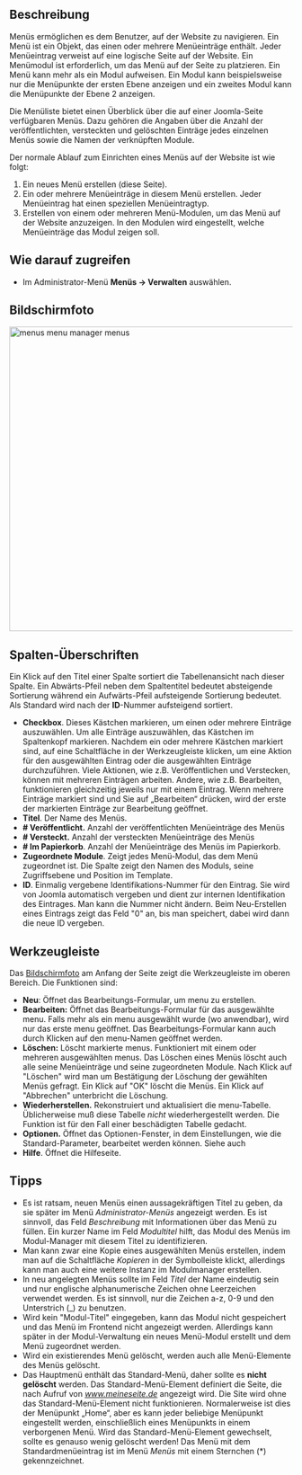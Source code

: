 <!-- Filename: Help4.x:Menus / Display title: Menüs -->

## Beschreibung

Menüs ermöglichen es dem Benutzer, auf der Website zu navigieren. Ein
Menü ist ein Objekt, das einen oder mehrere Menüeinträge enthält. Jeder
Menüeintrag verweist auf eine logische Seite auf der Website. Ein
Menümodul ist erforderlich, um das Menü auf der Seite zu platzieren. Ein
Menü kann mehr als ein Modul aufweisen. Ein Modul kann beispielsweise
nur die Menüpunkte der ersten Ebene anzeigen und ein zweites Modul kann
die Menüpunkte der Ebene 2 anzeigen.

Die Menüliste bietet einen Überblick über die auf einer Joomla-Seite
verfügbaren Menüs. Dazu gehören die Angaben über die Anzahl der
veröffentlichten, versteckten und gelöschten Einträge jedes einzelnen
Menüs sowie die Namen der verknüpften Module.

Der normale Ablauf zum Einrichten eines Menüs auf der Website ist wie
folgt:

1.  Ein neues Menü erstellen (diese Seite).
2.  Ein oder mehrere Menüeinträge in diesem Menü erstellen. Jeder
    Menüeintrag hat einen speziellen Menüeintragtyp.
3.  Erstellen von einem oder mehreren Menü-Modulen, um das Menü auf der
    Website anzuzeigen. In den Modulen wird eingestellt, welche
    Menüeinträge das Modul zeigen soll.

## Wie darauf zugreifen

- Im Administrator-Menü **Menüs → Verwalten** auswählen.

## Bildschirmfoto

<img
src="https://docs.joomla.org/images/thumb/a/a0/Help-4x-menus-menu-manager-menus-de.png/800px-Help-4x-menus-menu-manager-menus-de.png"
decoding="async"
srcset="https://docs.joomla.org/images/thumb/a/a0/Help-4x-menus-menu-manager-menus-de.png/1200px-Help-4x-menus-menu-manager-menus-de.png 1.5x, https://docs.joomla.org/images/thumb/a/a0/Help-4x-menus-menu-manager-menus-de.png/1600px-Help-4x-menus-menu-manager-menus-de.png 2x"
data-file-width="1630" data-file-height="1105" width="800" height="542"
alt="menus menu manager menus" />

## Spalten-Überschriften

Ein Klick auf den Titel einer Spalte sortiert die Tabellenansicht nach
dieser Spalte. Ein Abwärts-Pfeil neben dem Spaltentitel bedeutet
absteigende Sortierung während ein Aufwärts-Pfeil aufsteigende
Sortierung bedeutet. Als Standard wird nach der **ID**-Nummer
aufsteigend sortiert.

- **Checkbox**. Dieses Kästchen markieren, um einen oder mehrere
  Einträge auszuwählen. Um alle Einträge auszuwählen, das Kästchen im
  Spaltenkopf markieren. Nachdem ein oder mehrere Kästchen markiert
  sind, auf eine Schaltfläche in der Werkzeugleiste klicken, um eine
  Aktion für den ausgewählten Eintrag oder die ausgewählten Einträge
  durchzuführen. Viele Aktionen, wie z.B. Veröffentlichen und
  Verstecken, können mit mehreren Einträgen arbeiten. Andere, wie z.B.
  Bearbeiten, funktionieren gleichzeitig jeweils nur mit einem Eintrag.
  Wenn mehrere Einträge markiert sind und Sie auf „Bearbeiten“ drücken,
  wird der erste der markierten Einträge zur Bearbeitung geöffnet.
- **Titel**. Der Name des Menüs.
- **\# Veröffentlicht.** Anzahl der veröffentlichten Menüeinträge des
  Menüs
- **\# Versteckt.** Anzahl der versteckten Menüeinträge des Menüs
- **\# Im Papierkorb**. Anzahl der Menüeinträge des Menüs im Papierkorb.
- **Zugeordnete Module**. Zeigt jedes Menü-Modul, das dem Menü
  zugeordnet ist. Die Spalte zeigt den Namen des Moduls, seine
  Zugriffsebene und Position im Template.
- **ID**. Einmalig vergebene Identifikations-Nummer für den Eintrag. Sie
  wird von Joomla automatisch vergeben und dient zur internen
  Identifikation des Eintrages. Man kann die Nummer nicht ändern. Beim
  Neu-Erstellen eines Eintrags zeigt das Feld "0" an, bis man speichert,
  dabei wird dann die neue ID vergeben.

## Werkzeugleiste

Das [Bildschirmfoto](#Bildschirmfoto) am Anfang der Seite zeigt die
Werkzeugleiste im oberen Bereich. Die Funktionen sind:

- **Neu**: Öffnet das Bearbeitungs-Formular, um menu zu erstellen.
- **Bearbeiten:** Öffnet das Bearbeitungs-Formular für das ausgewählte
  menu. Falls mehr als ein menu ausgewählt wurde (wo anwendbar), wird
  nur das erste menu geöffnet. Das Bearbeitungs-Formular kann auch durch
  Klicken auf den menu-Namen geöffnet werden.
- **Löschen:** Löscht markierte menus. Funktioniert mit einem oder
  mehreren ausgewählten menus. Das Löschen eines Menüs löscht auch alle
  seine Menüeinträge und seine zugeordneten Module. Nach Klick auf
  "Löschen" wird man um Bestätigung der Löschung der gewählten Menüs
  gefragt. Ein Klick auf "OK" löscht die Menüs. Ein Klick auf
  "Abbrechen" unterbricht die Löschung.
- **Wiederherstellen.** Rekonstruiert und aktualisiert die menu-Tabelle.
  Üblicherweise muß diese Tabelle *nicht* wiederhergestellt werden. Die
  Funktion ist für den Fall einer beschädigten Tabelle gedacht.
- **Optionen.** Öffnet das Optionen-Fenster, in dem Einstellungen, wie
  die Standard-Parameter, bearbeitet werden können. Siehe auch
- **Hilfe**. Öffnet die Hilfeseite.

## Tipps

- Es ist ratsam, neuen Menüs einen aussagekräftigen Titel zu geben, da
  sie später im Menü *Administrator-Menüs* angezeigt werden. Es ist
  sinnvoll, das Feld *Beschreibung* mit Informationen über das Menü zu
  füllen. Ein kurzer Name im Feld *Modultitel* hilft, das Modul des
  Menüs im Modul-Manager mit diesem Titel zu identifizieren.
- Man kann zwar eine Kopie eines ausgewählten Menüs erstellen, indem man
  auf die Schaltfläche *Kopieren* in der Symbolleiste klickt, allerdings
  kann man auch eine weitere Instanz im Modulmanager erstellen.
- In neu angelegten Menüs sollte im Feld *Titel* der Name eindeutig sein
  und nur englische alphanumerische Zeichen ohne Leerzeichen verwendet
  werden. Es ist sinnvoll, nur die Zeichen a-z, 0-9 und den Unterstrich
  (\_) zu benutzen.
- Wird kein "Modul-Titel" eingegeben, kann das Modul nicht gespeichert
  und das Menü im Frontend nicht angezeigt werden. Allerdings kann
  später in der Modul-Verwaltung ein neues Menü-Modul erstellt und dem
  Menü zugeordnet werden.
- Wird ein existierendes Menü gelöscht, werden auch alle Menü-Elemente
  des Menüs gelöscht.
- Das Hauptmenü enthält das Standard-Menü, daher sollte es **nicht
  gelöscht** werden. Das Standard-Menü-Element definiert die Seite, die
  nach Aufruf von *www.meineseite.de* angezeigt wird. Die Site wird ohne
  das Standard-Menü-Element nicht funktionieren. Normalerweise ist dies
  der Menüpunkt „Home“, aber es kann jeder beliebige Menüpunkt
  eingestellt werden, einschließlich eines Menüpunkts in einem
  verborgenen Menü. Wird das Standard-Menü-Element gewechselt, sollte es
  genauso wenig gelöscht werden! Das Menü mit dem Standardmenüeintrag
  ist im Menü *Menüs* mit einem Sternchen (\*) gekennzeichnet.
